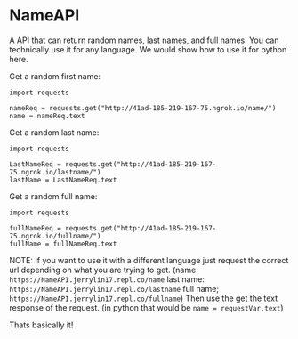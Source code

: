 # NameAPI
A API that can return random names, last names, and full names. You can technically use it for any language. We would show how to use it for python here.

Get a random first name:
```
import requests

nameReq = requests.get("http://41ad-185-219-167-75.ngrok.io/name/")
name = nameReq.text
```

Get a random last name:
```
import requests

LastNameReq = requests.get("http://41ad-185-219-167-75.ngrok.io/lastname/")
lastName = LastNameReq.text
```

Get a random full name:
```
import requests

fullNameReq = requests.get("http://41ad-185-219-167-75.ngrok.io/fullname/")
fullName = fullNameReq.text
```

NOTE: If you want to use it with a different language just request the correct url depending on what you are trying to get. (name: ```https://NameAPI.jerrylin17.repl.co/name``` last name: ```https://NameAPI.jerrylin17.repl.co/lastname``` full name\; ```https://NameAPI.jerrylin17.repl.co/fullname```)
Then use the get the text response of the request. (in python that would be ```name = requestVar.text```)

Thats basically it!

